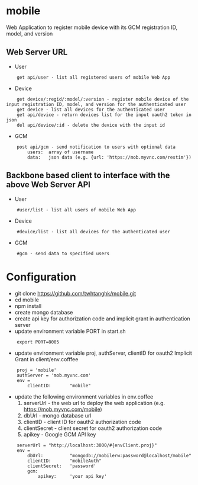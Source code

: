 mobile
======

Web Application to register mobile device with its GCM registration ID, model, and version

Web Server URL 
--------------
*	User
```
	get api/user - list all registered users of mobile Web App 
```

*   Device

```
    get device/:regid/:model/:version - register mobile device of the input registration ID, model, and version for the authenticated user
    get device - list all devices for the authenticated user
    get api/device - return devices list for the input oauth2 token in json
    del	api/device/:id - delete the device with the input id 
```

*	GCM
```
	post api/gcm - send notification to users with optional data
		users:	array of username
		data:	json data (e.g. {url: 'https://mob.myvnc.com/restim'})
```

Backbone based client to interface with the above Web Server API
----------------------------------------------------------------
*	User
```
	#user/list - list all users of mobile Web App
```

*	Device
```
	#device/list - list all devices for the authenticated user
```

*	GCM
```
	#gcm - send data to specified users
```

Configuration
=============

*   git clone https://github.com/twhtanghk/mobile.git
*   cd mobile
*   npm install
*	create mongo database
*	create api key for authorization code and implicit grant in authentication server
*	update environment variable PORT in start.sh
    
```
    export PORT=8005
```

*   update environment variable proj, authServer, clientID for oauth2 Implicit Grant in client/env.cofffee

```
    proj = 'mobile'
	authServer = 'mob.myvnc.com'
	env =
		clientID:		"mobile"
```

*	update the following environment variables in env.coffee
	1. serverUrl - the web url to deploy the web application (e.g. https://mob.myvnc.com/mobile)
	2. dbUrl - mongo database url
	3. clientID - client ID for oauth2 authorization code
	4. clientSecret - client secret for oauth2 authorization code
	5. apikey - Google GCM API key

```
	serverUrl =	"http://localhost:3000/#{envClient.proj}"
	env =
		dbUrl:			"mongodb://mobilerw:password@localhost/mobile"
		clientID:		"mobileAuth"
		clientSecret:	'password'	
		gcm:
			apikey:		'your api key'
```